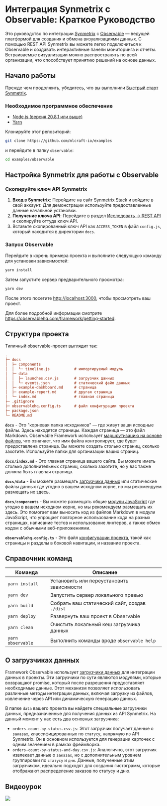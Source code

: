 # Интеграция Synmetrix с Observable: Краткое Руководство

Это руководство по интеграции [Synmetrix](https://synmetrix.org) с [Observable](https://observablehq.com/) — ведущей платформой для создания и обмена визуализациями данных. С помощью REST API Synmetrix вы можете легко подключиться к Observable и создавать интерактивные панели мониторинга и отчеты. Встраиваемые визуализации можно распространять по всей организации, что способствует принятию решений на основе данных.

## Начало работы

Прежде чем продолжить, убедитесь, что вы выполнили [Быстрый старт Synmetrix](https://docs.synmetrix.org/docs/quickstart#prerequisite-software).


### Необходимое программное обеспечение

- [Node.js (версия 20.8.1 или выше)](https://nodejs.org/en/download/)
- [Yarn](https://yarnpkg.com/getting-started/install)

Клонируйте этот репозиторий:

```bash
git clone https://github.com/mlcraft-io/examples
```

и перейдите в папку `observable`:

```bash
cd examples/observable
```

## Настройка Synmetrix для работы с Observable

### Скопируйте ключ API Synmetrix

1. **Вход в Synmetrix**: Перейдите на сайт [Synmetrix Stack](https://localhost/) и войдите в свой аккаунт. Для демонстрации используйте предоставленные данные начальной установки.
2. **Получение ключа API**: Перейдите в раздел [Исследовать -> REST API](https://docs.synmetrix.org/docs/user-guide/explore#example-api-utilization) и скопируйте оттуда ключ API.
3. Вставьте скопированный ключ API как `ACCESS_TOKEN` в файл `config.js`, который находится в директории `docs`.

### Запуск Observable

Перейдите в корень примера проекта и выполните следующую команду для установки зависимостей:

```bash
yarn install
```

Затем запустите сервер предварительного просмотра:

```bash
yarn dev
```

После этого посетите <http://localhost:3000>, чтобы просмотреть ваш проект.

Для более подробной информации смотрите <https://observablehq.com/framework/getting-started>.

## Структура проекта

Типичный observable-проект выглядит так:

```ini
.
├─ docs
│  ├─ components
│  │  └─ timeline.js           # импортируемый модуль
│  ├─ data
│  │  ├─ launches.csv.js       # загрузчик данных
│  │  └─ events.json           # статический файл данных
│  ├─ example-dashboard.md     # страница
│  ├─ example-report.md        # другая страница
│  └─ index.md                 # главная страница
├─ .gitignore
├─ observablehq.config.ts      # файл конфигурации проекта
├─ package.json
└─ README.md
```

**`docs`** - Это "корневая папка исходников" — где живут ваши исходные файлы. Здесь находятся страницы. Каждая страница — это файл Markdown. Observable Framework использует [маршрутизацию на основе файлов](https://observablehq.com/framework/routing), что означает, что имя файла контролирует, где будет предоставлена страница. Вы можете создать столько страниц, сколько захотите. Используйте папки для организации ваших страниц.

**`docs/index.md`** - Это главная страница вашего сайта. Вы можете иметь столько дополнительных страниц, сколько захотите, но у вас также должна быть главная страница.

**`docs/data`** - Вы можете размещать [загрузчики данных](https://observablehq.com/framework/loaders) или статические файлы данных где угодно в вашем исходном корне, но мы рекомендуем размещать их здесь.

**`docs/components`** - Вы можете размещать общие [модули JavaScript](https://observablehq.com/framework/javascript/imports) где угодно в вашем исходном корне, но мы рекомендуем размещать их здесь. Это помогает вам выносить код из файлов Markdown в модули JavaScript, что упрощает повторное использование кода на разных страницах, написание тестов и использование линтеров, а также обмен кодом с обычными веб-приложениями.

**`observablehq.config.ts`** - Это файл [конфигурации проекта](https://observablehq.com/framework/config), такой как страницы и разделы в боковой навигации, и название проекта.

## Справочник команд

| Команда           | Описание                                              |
| ----------------- | -------------------------------------------------------- |
| `yarn install`            | Установить или переустановить зависимости                        |
| `yarn dev`        | Запустить сервер локального превью                               |
| `yarn build`      | Собрать ваш статический сайт, создав `./dist`              |
| `yarn deploy`     | Развернуть ваш проект в Observable                        |
| `yarn clean`      | Очистить локальный кеш загрузчика данных                        |
| `yarn observable` | Выполнить команды вроде `observable help`                      |


## О загрузчиках данных

Framework Observable использует [загрузчики данных](https://observablehq.com/framework/loaders) для интеграции данных в проекты. Эти загрузчики по сути являются модулями, которые возвращают promise, который после разрешения предоставляет необходимые данные. Этот механизм позволяет использовать различные методы интеграции данных, включая загрузку из файлов, извлечение через API или динамическую генерацию данных.

В папке `data` вашего проекта вы найдете специальные загрузчики данных, предназначенные для получения данных из API Synmetrix. На данный момент у нас есть два основных загрузчика:

- `orders-count-by-status.csv.js`: Этот загрузчик получает данные о `заказах`, классифицированных по `статусу`, напрямую из API Synmetrix. Он в основном используется для генерации карточек с одним значением в рамках фреймворка.
- `orders-count-by-status-and-day.csv.js`: Аналогично, этот загрузчик извлекает данные о `заказах`, но с дополнительным уровнем группировки по `статусу` и `дню`. Данные, полученные этим загрузчиком, идеально подходят для создания гистограмм, которые отображают распределение заказов по статусу и дню.


## Видеоурок

[![](https://img.youtube.com/vi/VcAP4vrL8cY/0.jpg)](https://youtu.be/VcAP4vrL8cY)